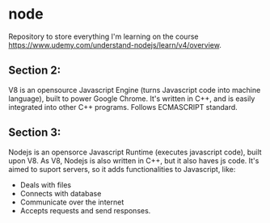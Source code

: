 # node
Repository to store everything I'm learning on the course https://www.udemy.com/understand-nodejs/learn/v4/overview.

## Section 2:

V8 is an opensource Javascript Engine (turns Javascript code into machine language), built to power Google Chrome.
It's written in C++, and is easily integrated into other C++ programs.
Follows ECMASCRIPT standard.

## Section 3:

Nodejs is an opensorce Javascript Runtime (executes javascript code), built upon V8. As V8, Nodejs is also written in C++, but it also haves js code. It's aimed to suport servers, so it adds functionalities to Javascript, like:
- Deals with files
- Connects with database
- Communicate over the internet
- Accepts requests and send responses.
